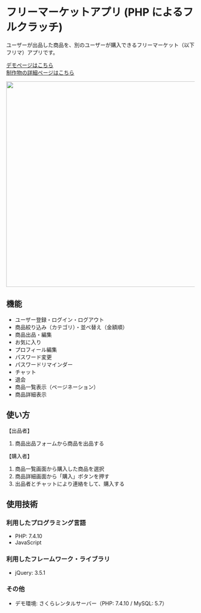 # フリーマーケットアプリ (PHP によるフルクラッチ)

ユーザーが出品した商品を、別のユーザーが購入できるフリーマーケット（以下フリマ）アプリです。

[デモページはこちら](https://created-portfolio.com/fleamarket)<br>
[制作物の詳細ページはこちら](https://qiita.com/mugicha_88361/private/d58e5e6e18c428c26e20)

<img src="https://qiita-image-store.s3.ap-northeast-1.amazonaws.com/0/1034351/4e84fe3b-bf38-4a2b-f45f-bbaa71f60699.png" width="550px"><br>

## 機能

- ユーザー登録・ログイン・ログアウト
- 商品絞り込み（カテゴリ）・並べ替え（金額順）
- 商品出品・編集
- お気に入り
- プロフィール編集
- パスワード変更
- パスワードリマインダー
- チャット
- 退会
- 商品一覧表示（ページネーション）
- 商品詳細表示

## 使い方

【出品者】

1. 商品出品フォームから商品を出品する

【購入者】

1. 商品一覧画面から購入した商品を選択
2. 商品詳細画面から「購入」ボタンを押す
3. 出品者とチャットにより連絡をして、購入する

## 使用技術

### 利用したプログラミング言語

- PHP: 7.4.10
- JavaScript

### 利用したフレームワーク・ライブラリ

- jQuery: 3.5.1

### その他

- デモ環境: さくらレンタルサーバー（PHP: 7.4.10 / MySQL: 5.7）
